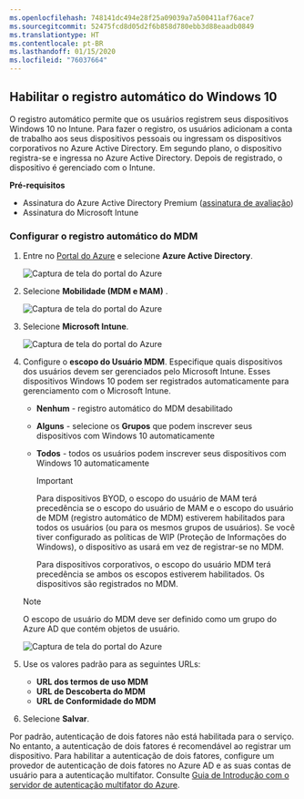 ```yaml
---
ms.openlocfilehash: 748141dc494e28f25a09039a7a500411af76ace7
ms.sourcegitcommit: 52475fcd8d05d2f6b858d780ebb3d88eaadb0849
ms.translationtype: HT
ms.contentlocale: pt-BR
ms.lasthandoff: 01/15/2020
ms.locfileid: "76037664"
---
```

## <a name="enable-windows-10-automatic-enrollment"></a>Habilitar o registro automático do Windows 10

O registro automático permite que os usuários registrem seus dispositivos Windows 10 no Intune. Para fazer o registro, os usuários adicionam a conta de trabalho aos seus dispositivos pessoais ou ingressam os dispositivos corporativos no Azure Active Directory. Em segundo plano, o dispositivo registra-se e ingressa no Azure Active Directory. Depois de registrado, o dispositivo é gerenciado com o Intune.

**Pré-requisitos**

- Assinatura do Azure Active Directory Premium ([assinatura de avaliação](https://go.microsoft.com/fwlink/?LinkID=816845))
- Assinatura do Microsoft Intune

### <a name="configure-automatic-mdm-enrollment"></a>Configurar o registro automático do MDM

1. Entre no [Portal do Azure](https://portal.azure.com) e selecione **Azure Active Directory**.

   ![Captura de tela do portal do Azure](../enrollment/media/windows-enroll/auto-enroll-azure-main.png)

2. Selecione **Mobilidade (MDM e MAM)** .

   ![Captura de tela do portal do Azure](../enrollment/media/windows-enroll/auto-enroll-mdm.png)

3. Selecione **Microsoft Intune**.

   ![Captura de tela do portal do Azure](../enrollment/media/windows-enroll/auto-enroll-intune.png)

4. Configure o **escopo do Usuário MDM**. Especifique quais dispositivos dos usuários devem ser gerenciados pelo Microsoft Intune. Esses dispositivos Windows 10 podem ser registrados automaticamente para gerenciamento com o Microsoft Intune.

   - **Nenhum** - registro automático do MDM desabilitado
   - **Alguns** - selecione os **Grupos** que podem inscrever seus dispositivos com Windows 10 automaticamente
   - **Todos** - todos os usuários podem inscrever seus dispositivos com Windows 10 automaticamente

      > [!IMPORTANT]
      > Para dispositivos BYOD, o escopo do usuário de MAM terá precedência se o escopo do usuário de MAM e o escopo do usuário de MDM (registro automático de MDM) estiverem habilitados para todos os usuários (ou para os mesmos grupos de usuários). Se você tiver configurado as políticas de WIP (Proteção de Informações do Windows), o dispositivo as usará em vez de registrar-se no MDM.
      >
      > Para dispositivos corporativos, o escopo do usuário MDM terá precedência se ambos os escopos estiverem habilitados. Os dispositivos são registrados no MDM.

   > [!NOTE]
   > O escopo de usuário do MDM deve ser definido como um grupo do Azure AD que contém objetos de usuário.

   ![Captura de tela do portal do Azure](../enrollment/media/windows-enroll/auto-enroll-scope.png)

5. Use os valores padrão para as seguintes URLs:
    - **URL dos termos de uso MDM**
    - **URL de Descoberta do MDM**
    - **URL de Conformidade do MDM**

6. Selecione **Salvar**.

Por padrão, autenticação de dois fatores não está habilitada para o serviço. No entanto, a autenticação de dois fatores é recomendável ao registrar um dispositivo. Para habilitar a autenticação de dois fatores, configure um provedor de autenticação de dois fatores no Azure AD e as suas contas de usuário para a autenticação multifator. Consulte [Guia de Introdução com o servidor de autenticação multifator do Azure](https://docs.microsoft.com/azure/multi-factor-authentication/multi-factor-authentication-get-started-cloud).
